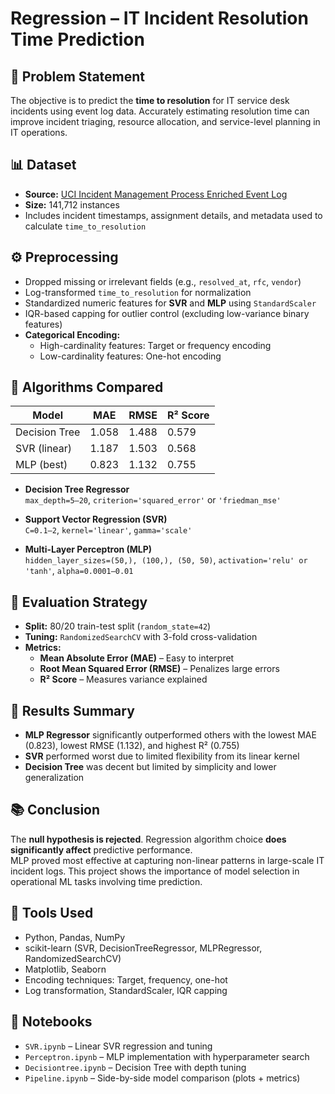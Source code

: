 # Regression – IT Incident Resolution Time Prediction

## 🧩 Problem Statement

The objective is to predict the **time to resolution** for IT service desk incidents using event log data. Accurately estimating resolution time can improve incident triaging, resource allocation, and service-level planning in IT operations.

## 📊 Dataset

- **Source:** [UCI Incident Management Process Enriched Event Log](https://archive.ics.uci.edu/dataset/498/incident+management+process+enriched+event+log)  
- **Size:** 141,712 instances  
- Includes incident timestamps, assignment details, and metadata used to calculate `time_to_resolution`

## ⚙️ Preprocessing

- Dropped missing or irrelevant fields (e.g., `resolved_at`, `rfc`, `vendor`)  
- Log-transformed `time_to_resolution` for normalization  
- Standardized numeric features for **SVR** and **MLP** using `StandardScaler`  
- IQR-based capping for outlier control (excluding low-variance binary features)  
- **Categorical Encoding:**
  - High-cardinality features: Target or frequency encoding  
  - Low-cardinality features: One-hot encoding

## 🧪 Algorithms Compared

| Model          | MAE    | RMSE   | R² Score |
|----------------|--------|--------|----------|
| Decision Tree  | 1.058  | 1.488  | 0.579    |
| SVR (linear)   | 1.187  | 1.503  | 0.568    |
| MLP (best)     | 0.823  | 1.132  | 0.755    |

- **Decision Tree Regressor**  
  `max_depth=5–20`, `criterion='squared_error'` or `'friedman_mse'`

- **Support Vector Regression (SVR)**  
  `C=0.1–2`, `kernel='linear'`, `gamma='scale'`

- **Multi-Layer Perceptron (MLP)**  
  `hidden_layer_sizes=(50,), (100,), (50, 50)`, `activation='relu' or 'tanh'`, `alpha=0.0001–0.01`

## 🧪 Evaluation Strategy

- **Split:** 80/20 train-test split (`random_state=42`)  
- **Tuning:** `RandomizedSearchCV` with 3-fold cross-validation  
- **Metrics:**
  - **Mean Absolute Error (MAE)** – Easy to interpret  
  - **Root Mean Squared Error (RMSE)** – Penalizes large errors  
  - **R² Score** – Measures variance explained

## 📌 Results Summary

- **MLP Regressor** significantly outperformed others with the lowest MAE (0.823), lowest RMSE (1.132), and highest R² (0.755)  
- **SVR** performed worst due to limited flexibility from its linear kernel  
- **Decision Tree** was decent but limited by simplicity and lower generalization

## 📚 Conclusion

The **null hypothesis is rejected**. Regression algorithm choice **does significantly affect** predictive performance.  
MLP proved most effective at capturing non-linear patterns in large-scale IT incident logs. This project shows the importance of model selection in operational ML tasks involving time prediction.

## 🧰 Tools Used

- Python, Pandas, NumPy  
- scikit-learn (SVR, DecisionTreeRegressor, MLPRegressor, RandomizedSearchCV)  
- Matplotlib, Seaborn  
- Encoding techniques: Target, frequency, one-hot  
- Log transformation, StandardScaler, IQR capping

## 📁 Notebooks

- `SVR.ipynb` – Linear SVR regression and tuning  
- `Perceptron.ipynb` – MLP implementation with hyperparameter search  
- `Decisiontree.ipynb` – Decision Tree with depth tuning  
- `Pipeline.ipynb` – Side-by-side model comparison (plots + metrics)
